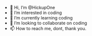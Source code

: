 - 👋 Hi, I’m @HickupOne
- 👀 I’m interested in coding
- 🌱 I’m currently learning coding
- 💞️ I’m looking to collaborate on coding
- 📫 How to reach me, dont, thank you.

<!---
HickupOne/HickupOne is a ✨ special ✨ repository because its `README.md` (this file) appears on your GitHub profile.
You can click the Preview link to take a look at your changes.
--->
